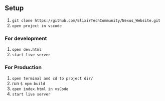 ## Setup

1. `git clone https://github.com/ElixirTechCommunity/Nexus_Website.git`
2. `open project in vscode`

### For development

1. `open dev.html`
2. `start live server`

### For Production

1. `open terminal and cd to project dir/`
2. run `$ npm build`
3. `open index.html in vsCode`
4. `start live server`

